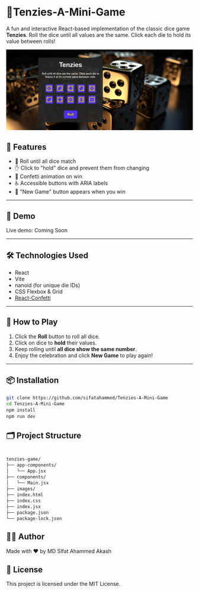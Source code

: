 # 🎲Tenzies-A-Mini-Game

A fun and interactive React-based implementation of the classic dice game **Tenzies**. Roll the dice until all values are the same. Click each die to hold its value between rolls!

![Game Screenshot](images/screen-shot.PNG)

## 🧩 Features

- 🎯 Roll until all dice match
- ✋ Click to "hold" dice and prevent them from changing
- 🎉 Confetti animation on win
- ♿️ Accessible buttons with ARIA labels
- 🔄 "New Game" button appears when you win

---

## 🚀 Demo

Live demo: Coming Soon

---

## 🛠️ Technologies Used

- React
- Vite
- nanoid (for unique die IDs)
- CSS Flexbox & Grid
- [React-Confetti](https://www.npmjs.com/package/react-confetti)

---

## 🧠 How to Play

1. Click the **Roll** button to roll all dice.
2. Click on dice to **hold** their values.
3. Keep rolling until **all dice show the same number**.
4. Enjoy the celebration and click **New Game** to play again!

---

## 📦 Installation

```bash
git clone https://github.com/sifatahammed/Tenzies-A-Mini-Game
cd Tenzies-A-Mini-Game
npm install
npm run dev
```
## 🗂️ Project Structure
```plaintext

tenzies-game/
├── app-components/
│   └── App.jsx
├── components/
│   └── Main.jsx
├── images/
├── index.html
├── index.css
├── index.jsx
├── package.json
└── package-lock.json
```
## 🧑‍💻 Author
Made with ❤️ by MD SIfat Ahammed Akash

## 📄 License
This project is licensed under the MIT License.


